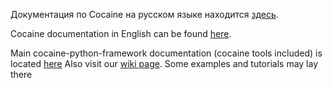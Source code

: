 Документация по Cocaine на русском языке находится [здесь](https://github.com/cocaine/cocaine-docs-ru/wiki).

Cocaine documentation in English can be found [here](https://github.com/cocaine/cocaine-docs-en/wiki).

Main cocaine-python-framework documentation (cocaine tools included) is located [here](https://cocaine.readthedocs.org/en/latest/)
Also visit our [wiki page](https://github.com/cocaine/cocaine-framework-python/wiki). Some examples and tutorials may lay there
